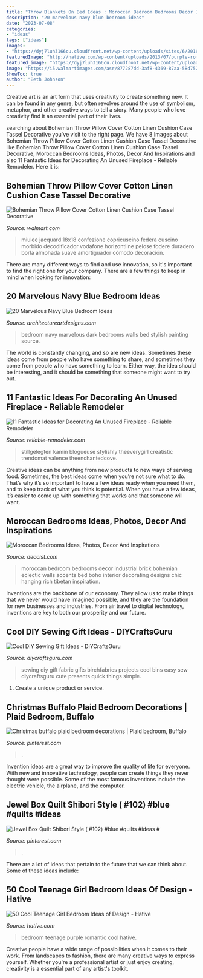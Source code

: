 ```yaml
---
title: "Throw Blankets On Bed Ideas : Moroccan Bedroom Bedrooms Decor Industrial Brick Bohemian Eclectic Walls Accents Bed Boho Interior Decorating Designs Chic Hanging Rich Tibetan Inspiration"
description: "20 marvelous navy blue bedroom ideas"
date: "2023-07-08"
categories:
- "ideas"
tags: ["ideas"]
images:
- "https://dyj7luh3166cu.cloudfront.net/wp-content/uploads/sites/6/2016/09/Doggie-Den.jpg"
featuredImage: "http://hative.com/wp-content/uploads/2013/07/purple-romantic-girls-bedroom-2837.jpg"
featured_image: "https://dyj7luh3166cu.cloudfront.net/wp-content/uploads/sites/6/2016/09/Doggie-Den.jpg"
image: "https://i5.walmartimages.com/asr/877287dd-3af8-4369-87aa-58d752174af8.9f1e1a4c6117410768c556418499b708.jpeg"
ShowToc: true
author: "Beth Johnson"
---
```



Creative art is an art form that uses creativity to create something new. It can be found in any genre, but often revolves around the use of symbolism, metaphor, and other creative ways to tell a story. Many people who love creativity find it an essential part of their lives.

	

		
searching about Bohemian Throw Pillow Cover Cotton Linen Cushion Case Tassel Decorative you've visit to the right page. We have 8 Images about Bohemian Throw Pillow Cover Cotton Linen Cushion Case Tassel Decorative like Bohemian Throw Pillow Cover Cotton Linen Cushion Case Tassel Decorative, Moroccan Bedrooms Ideas, Photos, Decor And Inspirations and also 11 Fantastic Ideas for Decorating An Unused Fireplace - Reliable Remodeler. Here it is:
		
    
## Bohemian Throw Pillow Cover Cotton Linen Cushion Case Tassel Decorative

<img loading=lazy src="https://i5.walmartimages.com/asr/877287dd-3af8-4369-87aa-58d752174af8.9f1e1a4c6117410768c556418499b708.jpeg" onerror="this.onerror=null;this.src='https://tse4.mm.bing.net/th?id=OIP.sa8BFIvCHQ5Lw1bj1uoS7AHaHa&amp;pid=15.1';" alt="Bohemian Throw Pillow Cover Cotton Linen Cushion Case Tassel Decorative">

_Source: walmart.com_

>miulee jacquard 18x18 confezione copricuscino federa cuscino morbido decodificador vodafone horizontline pelose fodere duradero borla almohada suave amortiguador cómodo decoración. 

	

There are many different ways to find and use innovation, so it's important to find the right one for your company. There are a few things to keep in mind when looking for innovation: 

    
## 20 Marvelous Navy Blue Bedroom Ideas

<img loading=lazy src="https://www.architectureartdesigns.com/wp-content/uploads/2013/12/2146.jpg" onerror="this.onerror=null;this.src='https://tse4.mm.bing.net/th?id=OIP.Kc4O_aFMKO9yq5TilvUbuwHaFj&amp;pid=15.1';" alt="20 Marvelous Navy Blue Bedroom Ideas">

_Source: architectureartdesigns.com_

>bedroom navy marvelous dark bedrooms walls bed stylish painting source. 

	

The world is constantly changing, and so are new ideas. Sometimes these ideas come from people who have something to share, and sometimes they come from people who have something to learn. Either way, the idea should be interesting, and it should be something that someone might want to try out.

    
## 11 Fantastic Ideas For Decorating An Unused Fireplace - Reliable Remodeler

<img loading=lazy src="https://dyj7luh3166cu.cloudfront.net/wp-content/uploads/sites/6/2016/09/Doggie-Den.jpg" onerror="this.onerror=null;this.src='https://tse1.mm.bing.net/th?id=OIP.1xTxBE4NTNtQK6ghBD16MgHaK8&amp;pid=15.1';" alt="11 Fantastic Ideas for Decorating An Unused Fireplace - Reliable Remodeler">

_Source: reliable-remodeler.com_

>stillgelegten kamin blogueuse stylishly theeverygirl creatistic trendomat valence theenchantedcove. 

	

Creative ideas can be anything from new products to new ways of serving food. Sometimes, the best ideas come when you’re not sure what to do. That’s why it’s so important to have a few ideas ready when you need them, and to keep track of what you think is potential. When you have a few ideas, it’s easier to come up with something that works and that someone will want.

    
## Moroccan Bedrooms Ideas, Photos, Decor And Inspirations

<img loading=lazy src="http://cdn.decoist.com/wp-content/uploads/2014/07/Industrial-bedroom-with-Moroccan-accents.jpg" onerror="this.onerror=null;this.src='https://tse4.mm.bing.net/th?id=OIP.-ZPJ5ncf5jgmoiHiInaGTQHaJa&amp;pid=15.1';" alt="Moroccan Bedrooms Ideas, Photos, Decor And Inspirations">

_Source: decoist.com_

>moroccan bedroom bedrooms decor industrial brick bohemian eclectic walls accents bed boho interior decorating designs chic hanging rich tibetan inspiration. 

	

Inventions are the backbone of our economy. They allow us to make things that we never would have imagined possible, and they are the foundation for new businesses and industries. From air travel to digital technology, inventions are key to both our prosperity and our future.

    
## Cool DIY Sewing Gift Ideas - DIYCraftsGuru

<img loading=lazy src="http://www.diycraftsguru.com/wp-content/uploads/2016/03/06-sewing-gifts-featured-image.jpg" onerror="this.onerror=null;this.src='https://tse1.mm.bing.net/th?id=OIP.ZJ-OvAdf36MsbKNBsQX4uwHaLH&amp;pid=15.1';" alt="Cool DIY Sewing Gift Ideas - DIYCraftsGuru">

_Source: diycraftsguru.com_

>sewing diy gift fabric gifts birchfabrics projects cool bins easy sew diycraftsguru cute presents quick things simple. 

	

1. Create a unique product or service.

    
## Christmas Buffalo Plaid Bedroom Decorations | Plaid Bedroom, Buffalo

<img loading=lazy src="https://i.pinimg.com/736x/1c/af/15/1caf15747bd2c80185dac72c621ad5f6.jpg" onerror="this.onerror=null;this.src='https://tse2.mm.bing.net/th?id=OIP.Lzus1a5hayc_pscbYXRxrAHaJ3&amp;pid=15.1';" alt="Christmas buffalo plaid bedroom decorations | Plaid bedroom, Buffalo">

_Source: pinterest.com_

>. 

	

Invention ideas are a great way to improve the quality of life for everyone. With new and innovative technology, people can create things they never thought were possible. Some of the most famous inventions include the electric vehicle, the airplane, and the computer.

    
## Jewel Box Quilt Shibori Style ( #102) #blue #quilts #ideas #

<img loading=lazy src="https://i.pinimg.com/736x/88/5d/b8/885db8f314e956a3c01d4551bc8846ac.jpg" onerror="this.onerror=null;this.src='https://tse1.mm.bing.net/th?id=OIP.Qo6AS5F4VQWhVfLQsEaJOwHaLN&amp;pid=15.1';" alt="Jewel Box Quilt Shibori Style ( #102) #blue #quilts #ideas #">

_Source: pinterest.com_

>. 

	

There are a lot of ideas that pertain to the future that we can think about. Some of these ideas include: 

    
## 50 Cool Teenage Girl Bedroom Ideas Of Design - Hative

<img loading=lazy src="http://hative.com/wp-content/uploads/2013/07/purple-romantic-girls-bedroom-2837.jpg" onerror="this.onerror=null;this.src='https://tse2.mm.bing.net/th?id=OIP.sfLntcDUGJvgfE4zP3KU1AHaLH&amp;pid=15.1';" alt="50 Cool Teenage Girl Bedroom Ideas of Design - Hative">

_Source: hative.com_

>bedroom teenage purple romantic cool hative. 

	

Creative people have a wide range of possibilities when it comes to their work. From landscapes to fashion, there are many creative ways to express yourself. Whether you're a professional artist or just enjoy creating, creativity is a essential part of any artist's toolkit.

